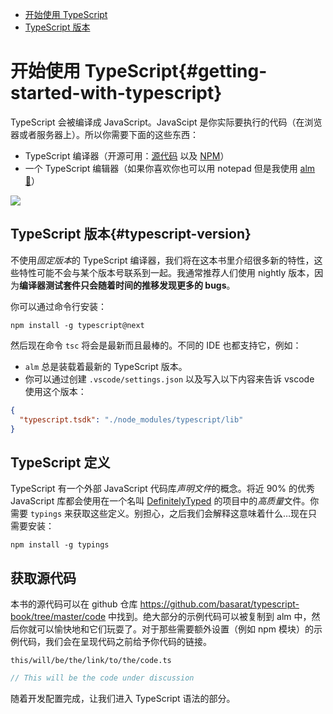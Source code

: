 * [开始使用 TypeScript](#getting-started-with-typescript)
* [TypeScript 版本](#typescript-version)

# 开始使用 TypeScript{#getting-started-with-typescript}

TypeScript 会被编译成 JavaScript。JavaScipt 是你实际要执行的代码（在浏览器或者服务器上）。所以你需要下面的这些东西：

* TypeScript 编译器（开源可用：[源代码](https://github.com/Microsoft/TypeScript/) 以及 [NPM](https://www.npmjs.com/package/typescript)）
* 一个 TypeScript 编辑器（如果你喜欢你也可以用 notepad 但是我使用 [alm 🌹](http://alm.tools)）


![](https://raw.githubusercontent.com/alm-tools/alm-tools.github.io/master/screens/main.png)


## TypeScript 版本{#typescript-version}

不使用*固定版本*的 TypeScript 编译器，我们将在这本书里介绍很多新的特性，这些特性可能不会与某个版本号联系到一起。我通常推荐人们使用 nightly 版本，因为**编译器测试套件只会随着时间的推移发现更多的 bugs**。

你可以通过命令行安装：

```
npm install -g typescript@next
```

然后现在命令  `tsc` 将会是最新而且最棒的。不同的 IDE 也都支持它，例如：

* `alm` 总是装载着最新的 TypeScript 版本。
* 你可以通过创建 `.vscode/settings.json` 以及写入以下内容来告诉 vscode 使用这个版本：

```json
{
  "typescript.tsdk": "./node_modules/typescript/lib"
}
```

## TypeScript 定义
TypeScript 有一个外部 JavaScript 代码库*声明文件*的概念。将近 90% 的优秀 JavaScript 库都会使用在一个名叫 [DefinitelyTyped](http://definitelytyped.org/) 的项目中的*高质量*文件。你需要 `typings` 来获取这些定义。别担心，之后我们会解释这意味着什么…现在只需要安装：

```
npm install -g typings
```

## 获取源代码
本书的源代码可以在 github 仓库 https://github.com/basarat/typescript-book/tree/master/code 中找到。绝大部分的示例代码可以被复制到 alm 中，然后你就可以愉快地和它们玩耍了。对于那些需要额外设置（例如 npm 模块）的示例代码，我们会在呈现代码之前给予你代码的链接。

`this/will/be/the/link/to/the/code.ts`
```ts
// This will be the code under discussion
```

随着开发配置完成，让我们进入 TypeScript 语法的部分。